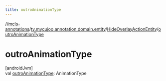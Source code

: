 ```yaml
---
title: outroAnimationType
---
```

//[mcls-annotations](../../../index.html)/[tv.mycujoo.annotation.domain.entity](../index.html)/[HideOverlayActionEntity](index.html)/[outroAnimationType](outro-animation-type.html)



# outroAnimationType



[androidJvm]\
val [outroAnimationType](outro-animation-type.html): AnimationType




